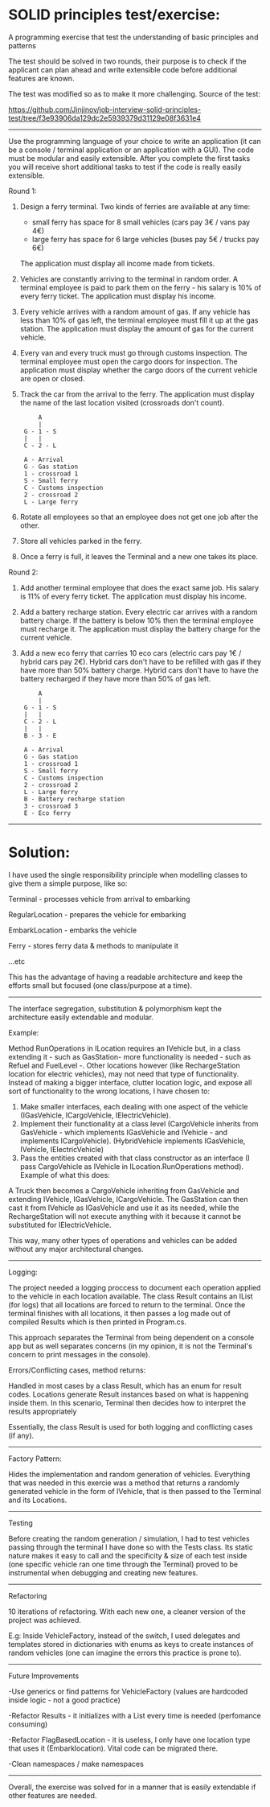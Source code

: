  # SOLID principles test/exercise:
A programming exercise that test the understanding of basic principles and patterns

The test should be solved in two rounds, their purpose is to check if the applicant can plan ahead and write extensible code before additional features are known.

The test was modified so as to make it more challenging. Source of the test:

https://github.com/Jinjinov/job-interview-solid-principles-test/tree/f3e93906da129dc2e5939379d31129e08f3631e4

---

Use the programming language of your choice to write an application (it can be a console / terminal application or an application with a GUI).
The code must be modular and easily extensible.
After you complete the first tasks you will receive short additional tasks to test if the code is really easily extensible.

Round 1:

1. Design a ferry terminal. Two kinds of ferries are available at any time:
   - small ferry has space for 8 small vehicles (cars pay 3€ / vans pay 4€)
   - large ferry has space for 6 large vehicles (buses pay 5€ / trucks pay 6€)

   The application must display all income made from tickets.
2. Vehicles are constantly arriving to the terminal in random order.
   A terminal employee is paid to park them on the ferry - his salary is 10% of every ferry ticket.
   The application must display his income.
3. Every vehicle arrives with a random amount of gas.
   If any vehicle has less than 10% of gas left, the terminal employee must fill it up at the gas station.
   The application must display the amount of gas for the current vehicle.
4. Every van and every truck must go through customs inspection.
   The terminal employee must open the cargo doors for inspection.
   The application must display whether the cargo doors of the current vehicle are open or closed.
5. Track the car from the arrival to the ferry.
   The application must display the name of the last location visited (crossroads don't count).
   
   
   
            A
            |
        G - 1 - S
        |   |
        C - 2 - L

        A - Arrival
        G - Gas station
        1 - crossroad 1
        S - Small ferry
        C - Customs inspection
        2 - crossroad 2
        L - Large ferry
        
   
6. Rotate all employees so that an employee does not get one job after the other.
7. Store all vehicles parked in the ferry.
8. Once a ferry is full, it leaves the Terminal and a new one takes its place.


Round 2:

1. Add another terminal employee that does the exact same job.
   His salary is 11% of every ferry ticket.
   The application must display his income.
2. Add a battery recharge station.
   Every electric car arrives with a random battery charge.
   If the battery is below 10% then the terminal employee must recharge it.
   The application must display the battery charge for the current vehicle.
3. Add a new eco ferry that carries 10 eco cars (electric cars pay 1€ / hybrid cars pay 2€).
   Hybrid cars don't have to be refilled with gas if they have more than 50% battery charge.
   Hybrid cars don't have to have the battery recharged if they have more than 50% of gas left.

            A
            |
        G - 1 - S
        |   |
        C - 2 - L
        |   |
        B - 3 - E

        A - Arrival
        G - Gas station
        1 - crossroad 1
        S - Small ferry
        C - Customs inspection
        2 - crossroad 2
        L - Large ferry
        B - Battery recharge station
        3 - crossroad 3
        E - Eco ferry

---

# Solution:

I have used the single responsibility principle when modelling classes to give them a simple purpose, like so:

Terminal - processes vehicle from arrival to embarking

RegularLocation - prepares the vehicle for embarking

EmbarkLocation - embarks the vehicle

Ferry - stores ferry data & methods to manipulate it

...etc

This has the advantage of having a readable architecture and keep the efforts small but focused (one class/purpose at a time).

---

The interface segregation, substitution & polymorphism kept the architecture easily extendable and modular. 

Example: 

Method RunOperations in ILocation requires an IVehicle but, in a class extending it - such as GasStation- more functionality is needed - such as Refuel and FuelLevel -. Other locations however (like RechargeStation location for electric vehicles), may not need that type of functionality. Instead of making a bigger interface, clutter location logic, and expose all sort of functionality to the wrong locations, I have chosen to:
1. Make smaller interfaces, each dealing with one aspect of the vehicle (IGasVehicle, ICargoVehicle, IElectricVehicle).
2. Implement their functionality at a class level 
	(CargoVehicle inherits from GasVehicle - which implements IGasVehicle and IVehicle - and implements ICargoVehicle).
	(HybridVehicle implements IGasVehicle, IVehicle, IElectricVehicle)
3. Pass the entities created with that class constructor as an interface (I pass CargoVehicle as IVehicle in ILocation.RunOperations method).
Example of what this does:

A Truck then becomes a CargoVehicle inheriting from GasVehicle and extending IVehicle, IGasVehicle, ICargoVehicle. The GasStation can then cast it from IVehicle as IGasVehicle and use it as its needed, while the RechargeStation will not execute anything with it because it cannot be substituted for IElectricVehicle.

This way, many other types of operations and vehicles can be added without any major architectural changes.

---
Logging:

The project needed a logging proccess to document each operation applied to the vehicle in each location available. The class Result contains an IList<string> (for logs) that all locations are forced to return to the terminal. Once the terminal finishes with all locations, it then passes a log made out of compiled Results which is then printed in Program.cs.

 
This approach separates the Terminal from being dependent on a console app but as well separates concerns (in my opinion, it is not the Terminal's concern to print messages in the console).

Errors/Conflicting cases, method returns:

Handled in most cases by a class Result, which has an enum for result codes. Locations generate Result instances based on what is happening inside them. In this scenario, Terminal then decides how to interpret the results appropriately

Essentially, the class Result is used for both logging and conflicting cases (if any).

---
Factory Pattern:

Hides the implementation and random generation of vehicles. Everything that was needed in this exercie was a method that returns a randomly generated vehicle in the form of IVehicle, that is then passed to the Terminal and its Locations.

---

Testing

Before creating the random generation / simulation, I had to test vehicles passing through the terminal I have done so with the Tests class. Its static nature makes it easy to call and the specificity & size of each test inside (one specific vehicle ran one time through the Terminal) proved to be instrumental when debugging and creating new features.

---

Refactoring

10 iterations of refactoring. With each new one, a cleaner version of the project was achieved.

E.g: Inside VehicleFactory, instead of the switch, I used delegates and templates stored in dictionaries with enums as keys to create instances of random vehicles (one can imagine the errors this practice is prone to).

---

Future Improvements

-Use generics or find patterns for VehicleFactory (values are hardcoded inside logic - not a good practice)
	
-Refactor Results - it initializes with a List every time is needed (perfomance consuming)
	
-Refactor FlagBasedLocation - it is useless, I only have one location type that uses it (Embarklocation). Vital code can be migrated there.

-Clean namespaces / make namespaces

---

Overall, the exercise was solved for in a manner that is easily extendable if other features are needed. 



